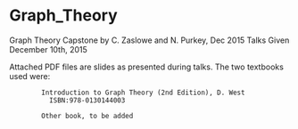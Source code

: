 # Graph_Theory
Graph Theory Capstone by C. Zaslowe and N. Purkey, Dec 2015
Talks Given December 10th, 2015

Attached PDF files are slides as presented during talks.
The two textbooks used were:

            Introduction to Graph Theory (2nd Edition), D. West
              ISBN:978-0130144003
              
            Other book, to be added
